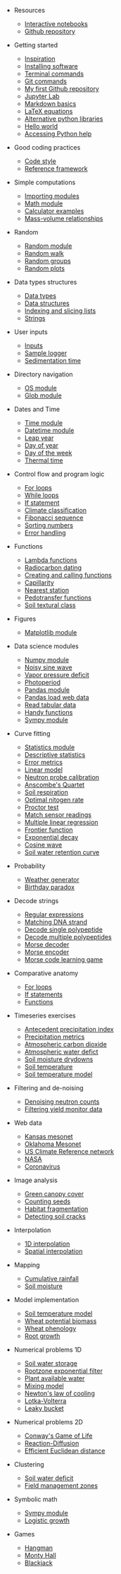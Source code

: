 * Resources
  * [Interactive notebooks](https://mybinder.org/v2/gh/andres-patrignani/pynotes/master?filepath=notebooks)
  * [Github repository](https://github.com/andres-patrignani/pynotes)
  
* Getting started
  * [Inspiration](/getting_started/inspiration.md)
  * [Installing software](/getting_started/installing_software.md)
  * [Terminal commands](/getting_started/terminal_commands.md)
  * [Git commands](/getting_started/git_commands.md)
  * [My first Github repository](/getting_started/my_first_repo.md)
  * [Jupyter Lab](/getting_started/jupyter_lab.md)
  * [Markdown basics](/docs/getting_started/markdown_basics.md)
  * [LaTeX equations](/getting_started/latex_equations.md)
  * [Alternative python libraries](/getting_started/alt_python_libraries.md)
  * [Hello world](hello_world.md)
  * [Accessing Python help](help_resources.md)

* Good coding practices
  * [Code style](/getting_started/code_style.md)
  * [Reference framework](/getting_started/reference_framework.md)
  
* Simple computations
  * [Importing modules](importing_modules.md)
  * [Math module](math_module.md)
  * [Calculator examples](calculator_examples.md)
  * [Mass-volume relationships](mass_volume_relationships.md)

* Random
  * [Random module](random_module.md)
  * [Random walk](random_walk.md)
  * [Random groups](random_groups_of_people.md)
  * [Random plots](random_plots.md)

* Data types structures
  * [Data types](data_types.md)
  * [Data structures](data_structures.md)
  * [Indexing and slicing lists](indexing_and_slicing_lists.md)
  * [Strings](strings.md)

* User inputs
  * [Inputs](inputs.md)
  * [Sample logger](sample_logger.md)
  * [Sedimentation time](sedimentation_time.md)

* Directory navigation
  * [OS module](os_module.md)
  * [Glob module](glob_module.md)

* Dates and Time
  * [Time module](time_module.md)
  * [Datetime module](datetime_module.md)
  * [Leap year](leap_year.md)
  * [Day of year](day_of_year.md)
  * [Day of the week](day_of_week.md)
  * [Thermal time](thermal_time.md)

* Control flow and program logic
  * [For loops](for_loops.md)
  * [While loops](while_loops.md)
  * [If statement](if_statement.md)
  * [Climate classification](climate_classification.md)
  * [Fibonacci sequence](fibonacci_sequence.md)
  * [Sorting numbers](sorting_numbers.md)
  * [Error handling](error_handling.md)

* Functions
  * [Lambda functions](anonymous_functions.md)
  * [Radiocarbon dating](radiocarbon_dating.md)
  * [Creating and calling functions](functions.md)
  * [Capillarity](capillarity.md)
  * [Nearest station](nearest_station.md)
  * [Pedotransfer functions](pedotransfer_saxton_rawls.md)
  * [Soil textural class](soil_textural_class.md)

* Figures
  * [Matplotlib module](matplotlib_module.md)

* Data science modules
  * [Numpy module](numpy_module.md)
  * [Noisy sine wave](noisy_wave.md)
  * [Vapor pressure deficit](vapor_pressure_deficit.md)
  * [Photoperiod](photoperiod_numpy_module.md)
  * [Pandas module](pandas_module.md)
  * [Pandas load web data](pandas_mesonet_stations.md)
  * [Read tabular data](import_tabular_data.md)
  * [Handy functions](handy_functions.md)
  * [Sympy module](sympy_module.md)

* Curve fitting
  * [Statistics module](statistics_module.md)
  * [Descriptive statistics](stats_descriptive.md)
  * [Error metrics](error_metrics.md)
  * [Linear model](stats_linear_fit.md)
  * [Neutron probe calibration](neutron_probe_calibration.md)
  * [Anscombe's Quartet](anscombe_quartet.md)
  * [Soil respiration](soil_respiration.md)
  * [Optimal nitogen rate](optimal_nitrogen_rate.md)
  * [Proctor test](proctor_test.md)
  * [Match sensor readings](cdf_matching.md)
  * [Multiple linear regression](stats_multiple_linear_regression.md)
  * [Frontier function](frontier_function.md)
  * [Exponential decay](stats_curve_fitting_exp.md)
  * [Cosine wave](stats_curve_fitting_wave.md)
  * [Soil water retention curve](soil_water_retention_curve.md)

* Probability
  * [Weather generator](weather_generator.md)
  * [Birthday paradox](birthday_paradox.md)

* Decode strings
  * [Regular expressions](regular_expressions.md)
  * [Matching DNA strand](matching_dna_strand)
  * [Decode single polypeptide](central_dogma_single_polypeptide.md)
  * [Decode multiple polypeptides](central_dogma_multiple_polypeptides.md)
  * [Morse decoder](morse_decoder.md)
  * [Morse encoder](morse_encoder.md)
  * [Morse code learning game](morse_code_guessing_game.md)

* Comparative anatomy
  * [For loops](comparative_anatomy_for_loops.md)
  * [If statements](comparative_anatomy_if_statement.md)
  * [Functions](comparative_anatomy_functions.md)

* Timeseries exercises
  * [Antecedent precipitation index](antecedent_precipitation_index.md)
  * [Precipitation metrics](precipitation_metrics.md)
  * [Atmospheric carbon dioxide](atmospheric_carbon_dioxide.md)
  * [Atmospheric water defict](atmospheric_water_deficit.md)
  * [Soil moisture drydowns](drydowns_from_timeseries.md)
  * [Soil temperature](soil_temperature.md)
  * [Soil temperature model](soil_temperature_model.md)

* Filtering and de-noising
  * [Denoising neutron counts](denoise_passive_neutron_counts.md)
  * [Filtering yield monitor data](denoise_yield_monitor.md)

* Web data
  * [Kansas mesonet](url_ks_mesonet.md)
  * [Oklahoma Mesonet](url_ok_mesonet.md)
  * [US Climate Reference network](url_uscrn.md)
  * [NASA](url_nasa_api.md)
  * [Coronavirus](coronavirus.md)
  
* Image analysis
  * [Green canopy cover](image_analysis_canopeo.md)
  * [Counting seeds](image_analysis_count_seeds.md)
  * [Habitat fragmentation](segmented_lake.md)
  * [Detecting soil cracks](soil_cracks_detection.md)

* Interpolation
  * [1D interpolation](fill_missing_data.md)
  * [Spatial interpolation](stats_2d_interpolation.md)

* Mapping
  * [Cumulative rainfall](cumulative_rainfall.md)
  * [Soil moisture](soil_moisture_map.md)
  
* Model implementation
  * [Soil temperature model](soil_temperature_model.md)
  * [Wheat potential biomass](wheat_potential_biomass.md)
  * [Wheat phenology](wheat_phenology.md)
  * [Root growth](root_depth.md)

* Numerical problems 1D
  * [Soil water storage](soil_water_storage.md)
  * [Rootzone exponential filter](exponential_filter.md)
  * [Plant available water](plant_available_water.md)
  * [Mixing model](mixing_model.md)
  * [Newton's law of cooling](newton_law_cooling.md)
  * [Lotka-Volterra](lotka_volterra.md)
  * [Leaky bucket](leaky_bucket.md)

* Numerical problems 2D
  * [Conway's Game of Life](game_of_life.md)
  * [Reaction-Diffusion](reaction_diffusion.md)
  * [Efficient Euclidean distance](euclidean_distance.md)

* Clustering
  * [Soil water deficit](soil_water_deficit_classification.md)
  * [Field management zones](field_management_zones.md)

* Symbolic math
  * [Sympy module](sympy_module.md)
  * [Logistic growth](logistic_growth.md)

* Games
  * [Hangman](hangman.md)
  * [Monty Hall](monty_hall.md)
  * [Blackjack](blackjack.md)